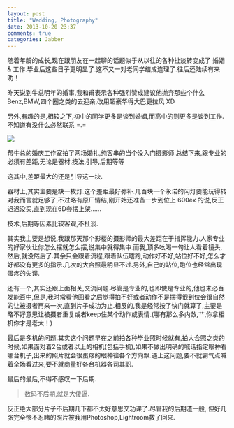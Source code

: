 ```yaml
---
layout: post
title: "Wedding, Photography"
date: 2013-10-20 23:37
comments: true
categories: Jabber
---
```

随着年龄的成长,现在跟朋友在一起聊的话题似乎从以往的各种扯淡转变成了 婚姻 & 工作.毕业后这些日子更明显了.这不又一对老同学结成连理了.往后还陆续有来叻！

昨天说到牛总明年的婚事,我和甫表示各种强烈赞成建议他抛弃那些个什么Benz,BMW,四个圈之类的去迎亲,改用超豪华得大巴更拉风  XD

另外,有趣的是,相较之下,初中的同学更多是谈到婚姻,而高中的则更多是谈到工作.不知道有没什么必然联系 =.=

![](http://farm4.staticflickr.com/3831/10457108984_9b8950c033_z.jpg)

帮牛总的婚庆工作室拍了两场婚礼,纯客串的当个没入门摄影师.总结下来,跟专业的必须有差距,无论是器材,技法,引导,后期等等

这其中,差距最大的还是引导这一块.

器材上,其实主要是缺一枚灯.这个差距最好弥补.几百块一个永诺的闪灯要能玩得转对我而言就足够了,不过略有原厂情结,刚开始还准备一步到位上 600ex 的说,反正迟迟没买,直到现在6D套摆上架......

技术,后期等因素比较客观,不扯淡.

其实我主要是想说,我跟那天那个影楼的摄影师的最大差距在于指挥能力.人家专业的好家伙让你怎么摆就怎么摆,说集中就得集中.而我,顶多吆喝一句让人看着镜头,然后,就没然后了.其余只会跟着流程,跟着队伍瞎跑,动作好不好,站位好不好,怎么才好都没有更多的指示.几次的大合照最明显不过.另外,自己的站位,跑位也经常出现蛋疼的失误.

还有一个,其实还跟上面相关,交流问题.尽管是专业的,也即使是专业的,他也未必百发能百中,但是,我时常看他回看之后觉得拍不好或者动作不是摆得很到位会很自然的让被摄者再来一次,直到片子成功为止.相反的,我是经常按了快门就算了,主要是略不好意思让被摄者重复或者keep住某个动作或表情.(哪有那么多内敛,艹,你拿相机你才是老大！)

最后是多机的问题.其实这个问题早在之前拍各种毕业照时候就有,拍大合照之类的时候,如果面对着2台或者以上的相机(包括手机),如果不做出明确的喊话指定眼神看哪台机子,出来的照片就会很蛋疼的眼神往各个方向飘.遇上这问题,要不就霸气点喊着全场看过来,要不就商量好各台机器各司其职.

最后的最后,不得不感叹一下后期.
>数码不后期,就是大傻逼.

反正绝大部分片子不后期几下都不太好意思交功课了.尽管我的后期渣一般,
但好几张完全惨不忍睹的照片被我用Photoshop,Lightroom救了回来.